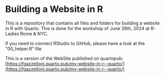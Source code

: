 # Building a Website in R

This is a repository that contains all files and folders for building a website in R with Quarto. 
This is done for the workshop of June 28th, 2024 at R-Ladies Rome & NYC.

If you need to connect RStudio to GitHub, please have a look at the "00_helper.R" file

This is a version of the WebSite published on quartopub: [https://fgazzelloni.quarto.pub/my-website-in-r--quarto/](https://fgazzelloni.quarto.pub/my-website-in-r--quarto/)
